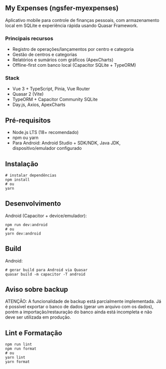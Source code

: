 ## My Expenses (ngsfer-myexpenses)

Aplicativo mobile para controle de finanças pessoais, com armazenamento local em SQLite e experiência rápida usando Quasar Framework.

### Principais recursos

- Registro de operações/lançamentos por centro e categoria
- Gestão de centros e categorias
- Relatórios e sumários com gráficos (ApexCharts)
- Offline-first com banco local (Capacitor SQLite + TypeORM)

### Stack

- Vue 3 + TypeScript, Pinia, Vue Router
- Quasar 2 (Vite)
- TypeORM + Capacitor Community SQLite
- Day.js, Axios, ApexCharts

## Pré-requisitos

- Node.js LTS (18+ recomendado)
- npm ou yarn
- Para Android: Android Studio + SDK/NDK, Java JDK, dispositivo/emulador configurado

## Instalação

```pwsh
# instalar dependências
npm install
# ou
yarn
```

## Desenvolvimento

Android (Capacitor + device/emulador):

```pwsh
npm run dev:android
# ou
yarn dev:android
```

## Build

Android:

```pwsh
# gerar build para Android via Quasar
quasar build -m capacitor -T android

```

## Aviso sobre backup

ATENÇÃO: A funcionalidade de backup está parcialmente implementada. Já é possível exportar o banco de dados (gerar um arquivo com os dados), porém a importação/restauração do banco ainda está incompleta e não deve ser utilizada em produção.

## Lint e Formatação

```pwsh
npm run lint
npm run format
# ou
yarn lint
yarn format
```
